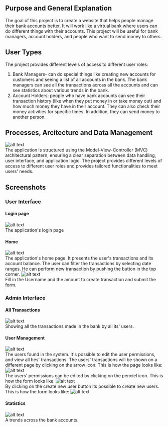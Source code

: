 ## Purpose and General Explanation
The goal of this project is to create a website that helps people manage their bank accounts better. It will work like a virtual bank where users can do different things with their accounts. This project will be useful for bank managers, account holders, and people who want to send money to others. 
## User Types
 The project provides different levels of access to different user roles:
1. Bank Managers- can do special things like creating new accounts for customers and seeing a list of all accounts in the bank. The bank managers can see all the transactions across all the accounts and can see statistics about various  trends in the bank.
2. Account Holders: people who have bank accounts can see their transaction history (like when they put money in or take money out) and how much money they have in their account. They can also check their money activities for specific times. 
In addition, they can send money to another person. 
## Processes, Arcitecture and Data Management
![alt text](https://github.com/shirelyakim/Bank_SSR/blob/main/readme/architecture.png?raw=true) <br />
The application is structured using the Model-View-Controller (MVC) architectural pattern, ensuring a clear separation between data handling, user interface, and application logic. The project provides different levels of access to different user roles and provides tailored functionalities to meet users' needs.
## Screenshots
### User Interface
#### Login page
![alt text](https://github.com/shirelyakim/Bank_SSR/blob/main/readme/login.png?raw=true) <br />
The application's login page
#### Home
![alt text](https://github.com/shirelyakim/Bank_SSR/blob/main/readme/home.png?raw=true) <br />
The application's home page. It presents the user's transactions and its account balance. 
The user can filter the transactions by selecting  date ranges.
He can perform new transaction by pushing the button in the top corner.
![alt text](https://github.com/shirelyakim/Bank_SSR/blob/main/readme/home_form.png?raw=true) <br />
Fill in the Username and the amount to create transaction and submit the form.
### Admin Interface
#### All Transactions
![alt text](https://github.com/shirelyakim/Bank_SSR/blob/main/readme/all_transactions.png?raw=true) <br />
Showing all the transactions made in the bank by all its' users.
#### User Management
![alt text](https://github.com/shirelyakim/Bank_SSR/blob/main/readme/manage_users.png?raw=true) <br />
The users found in the system. It's possible to edit the user permissions, and view all hes' transactions.
The users' transactions will be shown on a different page by clicking on the arrow icon. This is how the page looks like: 
![alt text](https://github.com/shirelyakim/Bank_SSR/blob/main/readme/all_user_transactions.png?raw=true) <br />
The users' permissions can be edited by clicking on the penciel icon. This is how the form looks like:
![alt text](https://github.com/shirelyakim/Bank_SSR/blob/main/readme/edit_user.png?raw=true) <br />
By clicking on the create new user button its possible to create new users. This is how the form looks like:
![alt text](https://github.com/shirelyakim/Bank_SSR/blob/main/readme/new_user_form.png?raw=true) <br />
#### Statistics
![alt text](https://github.com/shirelyakim/Bank_SSR/blob/main/readme/statistics.png?raw=true) <br />
A trends across the bank accounts.